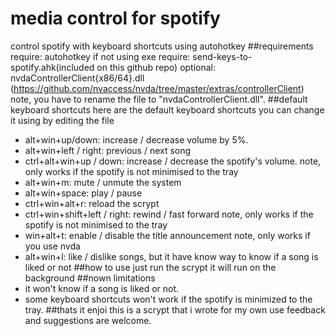# media control for spotify
 control spotify with keyboard shortcuts using autohotkey
##requirements
require: autohotkey if not using exe
require: send-keys-to-spotify.ahk(included on this github repo)
optional: nvdaControllerClient{x86/64}.dll (https://github.com/nvaccess/nvda/tree/master/extras/controllerClient)
note, you have to rename the file to "nvdaControllerClient.dll".
##default keyboard shortcuts
here are the default keyboard shortcuts
you can change it using by editing the file
* alt+win+up/down: increase / decrease volume by 5%.
* alt+win+left / right: previous / next song
* ctrl+alt+win+up / down: increase / decrease the spotify's volume.
note, only works if the spotify is not minimised to the tray
* alt+win+m: mute / unmute the system
* alt+win+space: play / pause
* ctrl+win+alt+r: reload the scrypt
* ctrl+win+shift+left / right: rewind / fast forward
note, only works if the spotify is not minimised to the tray
* win+alt+t: enable / disable the title announcement
note, only works if you use nvda
* alt+win+l: like / dislike songs, but it have know way to know if a song is liked or not
##how to use
just run the scrypt
it will run on the background
##nown limitations
* it won't know if a song is liked or not.
* some keyboard shortcuts won't work if the spotify is minimized to the tray.
##thats it
enjoi
this is a scrypt that i wrote for my own use
feedback and suggestions are welcome.

